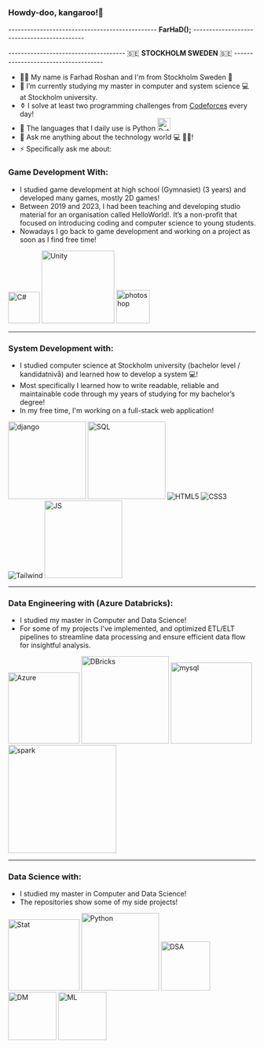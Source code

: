 ### Howdy-doo, kangaroo!👋
----------------------------------------------- **FarHaD();** -------------------------------------------

------------------------------------- 🇸🇪 **STOCKHOLM SWEDEN** :sweden: ------------------------------------
- 👨‍💻 My name is Farhad Roshan and I'm from Stockholm Sweden 🌅
- 🔭 I’m currently studying my master in computer and system science 💻 at Stockholm university.
- ⚱ I solve at least two programming challenges from <a href="https://codeforces.com/problemset/" target="_blank">Codeforces</a> every day!
- 🧨 The languages that I daily use is Python <img src="https://icons.iconarchive.com/icons/cornmanthe3rd/plex/128/Other-python-icon.png" alt="PythonIcon" width="26" height=auto>
- 💬 Ask me anything about the technology world 💻 📱🔆!
- ⚡ Specifically ask me about:

### Game Development With:
* I studied game development at high school (Gymnasiet) (3 years) and developed many games, mostly 2D games!
* Between 2019 and 2023, I had been teaching and developing studio material for an organisation called HelloWorld!. It’s a non-profit that focused on introducing coding and computer science to young students.
* Nowadays I go back to game development and working on a project as soon as I find free time!
  
<img src="https://img.icons8.com/?size=1x&id=55251&format=png" width="64" alt="C#"> <img src="https://www.vectorlogo.zone/logos/unity3d/unity3d-ar21.svg" width="148" alt="Unity">
<img src="https://img.icons8.com/?size=1x&id=dwfuFrQfNSOo&format=png" alt="photoshop" width="68" >
<hr/>

### System Development with: 
* I studied computer science at Stockholm university (bachelor level / kandidatnivå) and learned how to develop a system 💻!
* Most specifically I learned how to write readable, reliable and maintainable code through my years of studying for my bachelor’s degree!
* In my free time, I'm working on a full-stack web application!

<img src="https://static.djangoproject.com/img/logos/django-logo-positive.png" alt="django" width="158"> <img src="https://upload.wikimedia.org/wikipedia/commons/d/d7/Sql_data_base_with_logo.svg" alt="SQL" width="158" height="auto"> <img src="https://www.vectorlogo.zone/logos/w3_html5/w3_html5-icon.svg" alt="HTML5"> <img src="https://www.vectorlogo.zone/logos/w3_css/w3_css-icon.svg" alt="CSS3"> <img src="https://www.vectorlogo.zone/logos/tailwindcss/tailwindcss-icon.svg" alt="Tailwind"> <img src="https://www.vectorlogo.zone/logos/javascript/javascript-ar21.svg" width="158" alt="JS">
<hr/>

### Data Engineering with (Azure Databricks):
* I studied my master in Computer and Data Science!
* For some of my projects I've implemented, and optimized ETL/ELT pipelines to streamline data processing and ensure efficient data flow for insightful analysis.

<img src="https://swimburger.net/media/ppnn3pcl/azure.png" width="145" height="auto" alt="Azure"> <img src="https://logos-world.net/wp-content/uploads/2024/01/Databricks-Logo.png" width="178" alt="DBricks"> 
<img src="https://cdnlogo.com/logos/m/47/mysql.svg" width="165" height="auto" alt="mysql"> <img src="https://the-examples-book.com/tools/anvil/_images/pyspark.png" width="220" height="auto" alt="spark"> 
<hr/>

### Data Science with:
* I studied my master in Computer and Data Science!
* The repositories show some of my side projects!

<img src="https://static.vecteezy.com/system/resources/previews/000/108/365/non_2x/colorful-statistics-icons-vector.jpg" width="145" height="auto" alt="Stat"> <img src="https://www.vectorlogo.zone/logos/python/python-ar21.svg" width="158" alt="Python"> 
<img src="https://www.learnsimpli.com/wp-content/uploads/2021/05/Data-structure-and-algorithms.png" width="100" alt="DSA"> 
<img src="https://static.thenounproject.com/png/3929129-200.png" width="98" alt="DM"> 
<img src="https://cdn.iconscout.com/icon/premium/png-256-thumb/machine-learning-2442283-2028132.png" width="98" alt="ML"> 


<!--👢
**Darknight47/Darknight47** is a ✨ _special_ ✨ repository because its `README.md` (this file) appears on your GitHub profile.

Here are some ideas to get you started:

- 🔭 I’m currently working on ...
- 🌱 I’m currently learning ...
- 👯 I’m looking to collaborate on ...
- 🤔 I’m looking for help with ...
- 💬 Ask me about ...
- 📫 How to reach me: ...
- 😄 Pronouns: ...
- ⚡ Fun fact: ...
-->
